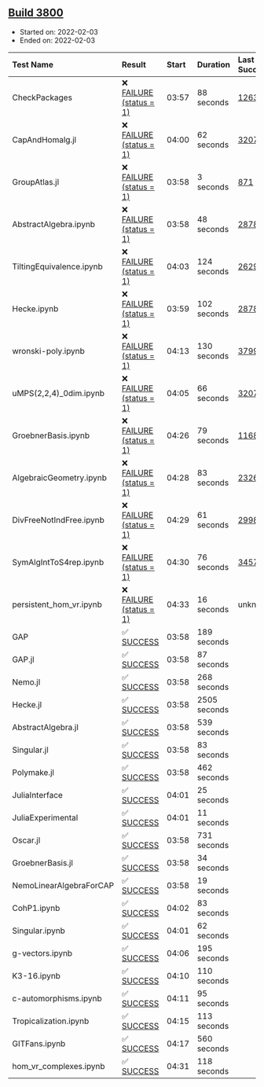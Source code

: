 ## [Build 3800](https://oscarci.mathematik.uni-kl.de/job/oscar-stable/3800/)

* Started on: 2022-02-03
* Ended on: 2022-02-03

| Test Name    | Result | Start | Duration | Last Success | First Failure |
|:-------------|:-------|:------|:---------|:-------------|:--------------|
| CheckPackages | ❌ [FAILURE (status = 1)](https://oscarci.mathematik.uni-kl.de/job/oscar-stable/3800/artifact/logs/build-3800/CheckPackages.log) | 03:57 | 88 seconds | [1263](https://oscarci.mathematik.uni-kl.de/job/oscar-stable/1263/) | [1264](https://oscarci.mathematik.uni-kl.de/job/oscar-stable/1264/) |
| CapAndHomalg.jl | ❌ [FAILURE (status = 1)](https://oscarci.mathematik.uni-kl.de/job/oscar-stable/3800/artifact/logs/build-3800/CapAndHomalg.jl.log) | 04:00 | 62 seconds | [3207](https://oscarci.mathematik.uni-kl.de/job/oscar-stable/3207/) | [3208](https://oscarci.mathematik.uni-kl.de/job/oscar-stable/3208/) |
| GroupAtlas.jl | ❌ [FAILURE (status = 1)](https://oscarci.mathematik.uni-kl.de/job/oscar-stable/3800/artifact/logs/build-3800/GroupAtlas.jl.log) | 03:58 | 3 seconds | [871](https://oscarci.mathematik.uni-kl.de/job/oscar-stable/871/) | [872](https://oscarci.mathematik.uni-kl.de/job/oscar-stable/872/) |
| AbstractAlgebra.ipynb | ❌ [FAILURE (status = 1)](https://oscarci.mathematik.uni-kl.de/job/oscar-stable/3800/artifact/logs/build-3800/AbstractAlgebra.ipynb.log) | 03:58 | 48 seconds | [2878](https://oscarci.mathematik.uni-kl.de/job/oscar-stable/2878/) | [2879](https://oscarci.mathematik.uni-kl.de/job/oscar-stable/2879/) |
| TiltingEquivalence.ipynb | ❌ [FAILURE (status = 1)](https://oscarci.mathematik.uni-kl.de/job/oscar-stable/3800/artifact/logs/build-3800/TiltingEquivalence.ipynb.log) | 04:03 | 124 seconds | [2629](https://oscarci.mathematik.uni-kl.de/job/oscar-stable/2629/) | [2630](https://oscarci.mathematik.uni-kl.de/job/oscar-stable/2630/) |
| Hecke.ipynb | ❌ [FAILURE (status = 1)](https://oscarci.mathematik.uni-kl.de/job/oscar-stable/3800/artifact/logs/build-3800/Hecke.ipynb.log) | 03:59 | 102 seconds | [2878](https://oscarci.mathematik.uni-kl.de/job/oscar-stable/2878/) | [2879](https://oscarci.mathematik.uni-kl.de/job/oscar-stable/2879/) |
| wronski-poly.ipynb | ❌ [FAILURE (status = 1)](https://oscarci.mathematik.uni-kl.de/job/oscar-stable/3800/artifact/logs/build-3800/wronski-poly.ipynb.log) | 04:13 | 130 seconds | [3799](https://oscarci.mathematik.uni-kl.de/job/oscar-stable/3799/) | [3800](https://oscarci.mathematik.uni-kl.de/job/oscar-stable/3800/) |
| uMPS(2,2,4)_0dim.ipynb | ❌ [FAILURE (status = 1)](https://oscarci.mathematik.uni-kl.de/job/oscar-stable/3800/artifact/logs/build-3800/uMPS-2-2-4-_0dim.ipynb.log) | 04:05 | 66 seconds | [3207](https://oscarci.mathematik.uni-kl.de/job/oscar-stable/3207/) | [3208](https://oscarci.mathematik.uni-kl.de/job/oscar-stable/3208/) |
| GroebnerBasis.ipynb | ❌ [FAILURE (status = 1)](https://oscarci.mathematik.uni-kl.de/job/oscar-stable/3800/artifact/logs/build-3800/GroebnerBasis.ipynb.log) | 04:26 | 79 seconds | [1168](https://oscarci.mathematik.uni-kl.de/job/oscar-stable/1168/) | [1169](https://oscarci.mathematik.uni-kl.de/job/oscar-stable/1169/) |
| AlgebraicGeometry.ipynb | ❌ [FAILURE (status = 1)](https://oscarci.mathematik.uni-kl.de/job/oscar-stable/3800/artifact/logs/build-3800/AlgebraicGeometry.ipynb.log) | 04:28 | 83 seconds | [2326](https://oscarci.mathematik.uni-kl.de/job/oscar-stable/2326/) | [2327](https://oscarci.mathematik.uni-kl.de/job/oscar-stable/2327/) |
| DivFreeNotIndFree.ipynb | ❌ [FAILURE (status = 1)](https://oscarci.mathematik.uni-kl.de/job/oscar-stable/3800/artifact/logs/build-3800/DivFreeNotIndFree.ipynb.log) | 04:29 | 61 seconds | [2998](https://oscarci.mathematik.uni-kl.de/job/oscar-stable/2998/) | [2999](https://oscarci.mathematik.uni-kl.de/job/oscar-stable/2999/) |
| SymAlgIntToS4rep.ipynb | ❌ [FAILURE (status = 1)](https://oscarci.mathematik.uni-kl.de/job/oscar-stable/3800/artifact/logs/build-3800/SymAlgIntToS4rep.ipynb.log) | 04:30 | 76 seconds | [3457](https://oscarci.mathematik.uni-kl.de/job/oscar-stable/3457/) | [3458](https://oscarci.mathematik.uni-kl.de/job/oscar-stable/3458/) |
| persistent_hom_vr.ipynb | ❌ [FAILURE (status = 1)](https://oscarci.mathematik.uni-kl.de/job/oscar-stable/3800/artifact/logs/build-3800/persistent_hom_vr.ipynb.log) | 04:33 | 16 seconds | unknown | unknown |
| GAP | ✅ [SUCCESS](https://oscarci.mathematik.uni-kl.de/job/oscar-stable/3800/artifact/logs/build-3800/GAP.log) | 03:58 | 189 seconds |  |  |
| GAP.jl | ✅ [SUCCESS](https://oscarci.mathematik.uni-kl.de/job/oscar-stable/3800/artifact/logs/build-3800/GAP.jl.log) | 03:58 | 87 seconds |  |  |
| Nemo.jl | ✅ [SUCCESS](https://oscarci.mathematik.uni-kl.de/job/oscar-stable/3800/artifact/logs/build-3800/Nemo.jl.log) | 03:58 | 268 seconds |  |  |
| Hecke.jl | ✅ [SUCCESS](https://oscarci.mathematik.uni-kl.de/job/oscar-stable/3800/artifact/logs/build-3800/Hecke.jl.log) | 03:58 | 2505 seconds |  |  |
| AbstractAlgebra.jl | ✅ [SUCCESS](https://oscarci.mathematik.uni-kl.de/job/oscar-stable/3800/artifact/logs/build-3800/AbstractAlgebra.jl.log) | 03:58 | 539 seconds |  |  |
| Singular.jl | ✅ [SUCCESS](https://oscarci.mathematik.uni-kl.de/job/oscar-stable/3800/artifact/logs/build-3800/Singular.jl.log) | 03:58 | 83 seconds |  |  |
| Polymake.jl | ✅ [SUCCESS](https://oscarci.mathematik.uni-kl.de/job/oscar-stable/3800/artifact/logs/build-3800/Polymake.jl.log) | 03:58 | 462 seconds |  |  |
| JuliaInterface | ✅ [SUCCESS](https://oscarci.mathematik.uni-kl.de/job/oscar-stable/3800/artifact/logs/build-3800/JuliaInterface.log) | 04:01 | 25 seconds |  |  |
| JuliaExperimental | ✅ [SUCCESS](https://oscarci.mathematik.uni-kl.de/job/oscar-stable/3800/artifact/logs/build-3800/JuliaExperimental.log) | 04:01 | 11 seconds |  |  |
| Oscar.jl | ✅ [SUCCESS](https://oscarci.mathematik.uni-kl.de/job/oscar-stable/3800/artifact/logs/build-3800/Oscar.jl.log) | 03:58 | 731 seconds |  |  |
| GroebnerBasis.jl | ✅ [SUCCESS](https://oscarci.mathematik.uni-kl.de/job/oscar-stable/3800/artifact/logs/build-3800/GroebnerBasis.jl.log) | 03:58 | 34 seconds |  |  |
| NemoLinearAlgebraForCAP | ✅ [SUCCESS](https://oscarci.mathematik.uni-kl.de/job/oscar-stable/3800/artifact/logs/build-3800/NemoLinearAlgebraForCAP.log) | 03:58 | 19 seconds |  |  |
| CohP1.ipynb | ✅ [SUCCESS](https://oscarci.mathematik.uni-kl.de/job/oscar-stable/3800/artifact/logs/build-3800/CohP1.ipynb.log) | 04:02 | 83 seconds |  |  |
| Singular.ipynb | ✅ [SUCCESS](https://oscarci.mathematik.uni-kl.de/job/oscar-stable/3800/artifact/logs/build-3800/Singular.ipynb.log) | 04:01 | 62 seconds |  |  |
| g-vectors.ipynb | ✅ [SUCCESS](https://oscarci.mathematik.uni-kl.de/job/oscar-stable/3800/artifact/logs/build-3800/g-vectors.ipynb.log) | 04:06 | 195 seconds |  |  |
| K3-16.ipynb | ✅ [SUCCESS](https://oscarci.mathematik.uni-kl.de/job/oscar-stable/3800/artifact/logs/build-3800/K3-16.ipynb.log) | 04:10 | 110 seconds |  |  |
| c-automorphisms.ipynb | ✅ [SUCCESS](https://oscarci.mathematik.uni-kl.de/job/oscar-stable/3800/artifact/logs/build-3800/c-automorphisms.ipynb.log) | 04:11 | 95 seconds |  |  |
| Tropicalization.ipynb | ✅ [SUCCESS](https://oscarci.mathematik.uni-kl.de/job/oscar-stable/3800/artifact/logs/build-3800/Tropicalization.ipynb.log) | 04:15 | 113 seconds |  |  |
| GITFans.ipynb | ✅ [SUCCESS](https://oscarci.mathematik.uni-kl.de/job/oscar-stable/3800/artifact/logs/build-3800/GITFans.ipynb.log) | 04:17 | 560 seconds |  |  |
| hom_vr_complexes.ipynb | ✅ [SUCCESS](https://oscarci.mathematik.uni-kl.de/job/oscar-stable/3800/artifact/logs/build-3800/hom_vr_complexes.ipynb.log) | 04:31 | 118 seconds |  |  |
